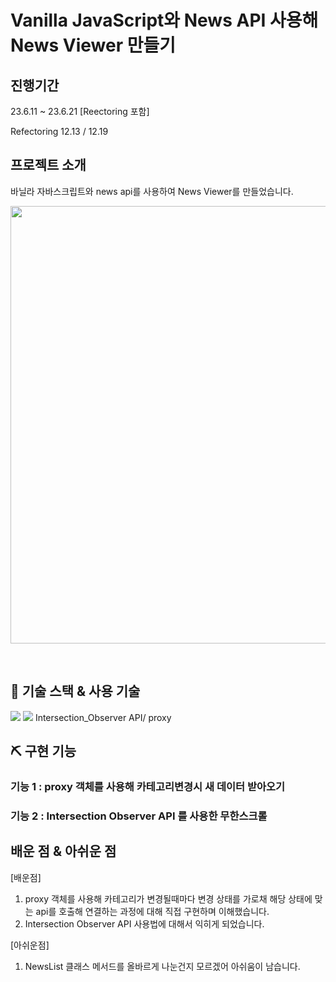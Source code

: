 # Vanilla JavaScript와 News API 사용해 News Viewer 만들기

## 진행기간
23.6.11 ~ 23.6.21 [Reectoring 포함]

 
Refectoring 12.13 / 12.19
 
## 프로젝트 소개

<p align="justify">
바닐라 자바스크립트와 news api를 사용하여 News Viewer를 만들었습니다. 
</p>

<p align="center">
<img src="https://github.com/ITK-SHIN/js-news-viewer/assets/105304446/22f7c1d1-f6a7-4a82-859e-4cf002acc433" width="700" />
</p>

<br>

## 🚀 기술 스택 & 사용 기술
<img src="https://img.shields.io/badge/JavaScript-black?style=for-the-badge&logo=JavaScript&logoColor=white">
<img src="https://img.shields.io/badge/Axios-black?style=for-the-badge&logo=Axios&logoColor=white">
Intersection_Observer API/ proxy  

<br>

## ⛏ 구현 기능

### 기능 1 : proxy 객체를 사용해 카테고리변경시 새 데이터 받아오기

### 기능 2 : Intersection Observer API 를 사용한 무한스크롤 


## 배운 점 & 아쉬운 점
[배운점]
1. proxy 객체를 사용해 카테고리가 변경될때마다 변경 상태를 가로채 해당 상태에 맞는 api를 호출해 연결하는 과정에 대해 직접 구현하며 이해했습니다.
2. Intersection Observer API 사용법에 대해서 익히게 되었습니다.

 [아쉬운점]
 1. NewsList 클래스 메서드를 올바르게 나눈건지 모르겠어 아쉬움이 남습니다. 
<p align="justify">
  
</p>

